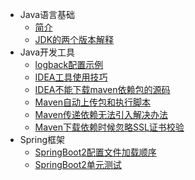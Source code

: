 * Java语言基础
  * [简介](markdown/编程语言/Java/)
  * [JDK的两个版本解释](markdown/编程语言/Java/Core/JDK的两个版本解释.md)
* Java开发工具
  * [logback配置示例](markdown/编程语言/Java/Tools/logback配置示例.md)
  * [IDEA工具使用技巧](markdown/编程语言/Java/Tools/IDEA工具使用技巧.md)
  * [IDEA不能下载maven依赖包的源码](markdown/编程语言/Java/Tools/IDEA不能下载maven依赖包的源码.md)
  * [Maven自动上传包和执行脚本](markdown/编程语言/Java/Tools/Maven自动上传包和执行脚本.md)
  * [Maven传递依赖无法引入解决办法](markdown/编程语言/Java/Tools/Maven传递依赖无法引入解决办法.md)
  * [Maven下载依赖时候忽略SSL证书校验](markdown/编程语言/Java/Tools/Maven下载依赖时候忽略SSL证书校验.md)
* Spring框架
  * [SpringBoot2配置文件加载顺序](markdown/编程语言/Java/Spring/SpringBoot2配置文件加载顺序.md)
  * [SpringBoot2单元测试](markdown/编程语言/Java/Spring/SpringBoot2单元测试.md)

